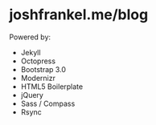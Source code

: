 joshfrankel.me/blog
===================

Powered by:  
* Jekyll
* Octopress
* Bootstrap 3.0
* Modernizr
* HTML5 Boilerplate
* jQuery
* Sass / Compass
* Rsync
